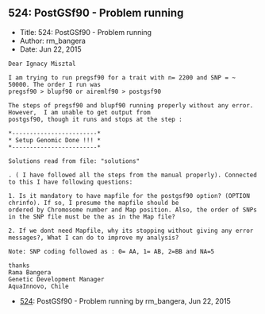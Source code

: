 ## 524: PostGSf90 - Problem running

- Title: 524: PostGSf90 - Problem running
- Author: rm_bangera
- Date: Jun 22, 2015
```
Dear Ignacy Misztal

I am trying to run pregsf90 for a trait with n= 2200 and SNP = ~ 50000. The order I run was
pregsf90 > blupf90 or airemlf90 > postgsf90

The steps of pregsf90 and blupf90 running properly without any error. However,	I am unable to get output from
postgsf90, though it runs and stops at the step : 

*------------------------*
* Setup Genomic Done !!! *
*------------------------*

Solutions read from file: "solutions"

. ( I have followed all the steps from the manual properly). Connected to this I have following questions:

1. Is it mandatory to have mapfile for the postgsf90 option? (OPTION chrinfo). If so, I presume the mapfile should be
ordered by Chromosome number and Map position. Also, the order of SNPs in the SNP file must be the as in the Map file?

2. If we dont need Mapfile, why its stopping without giving any error messages?, What I can do to improve my analysis?

Note: SNP coding followed as : 0= AA, 1= AB, 2=BB and NA=5

thanks
Rama Bangera
Genetic Development Manager
AquaInnovo, Chile 
```

- [524](0524.md): PostGSf90 - Problem running by rm_bangera, Jun 22, 2015
